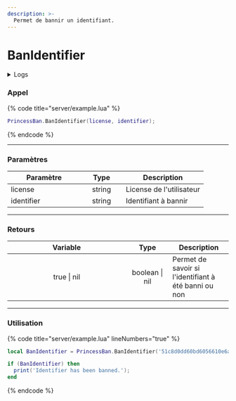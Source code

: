 ```yaml
---
description: >-
  Permet de bannir un identifiant.
---
```


# BanIdentifier

<details>
  <summary>Logs</summary>

  Ajoutée en **v1.0**
</details>

### Appel

{% code title="server/example.lua" %}
```lua
PrincessBan.BanIdentifier(license, identifier);
```
{% endcode %}

---

### Paramètres

<table>
  <thead>
    <tr>
      <th width="151" align="center">Paramètre</th>
      <th width="79" align="center">Type</th>
      <th align="center">Description</th>
    </tr>
  </thead>
  <tbody>
    <tr>
      <td>license</td>
      <td align="center">string</td>
      <td>License de l'utilisateur</td>
    </tr>
    <tr>
      <td>identifier</td>
      <td align="center">string</td>
      <td>Identifiant à bannir</td>
    </tr>
  </tbody>
</table>

---

### Retours

<table>
  <thead>
    <tr>
      <th width="254" align="center">Variable</th>
      <th width="82" align="center">Type</th>
      <th align="center">Description</th>
    </tr>
  </thead>
  <tbody>
    <tr>
      <td align="center">true | nil</td>
      <td align="center">boolean | nil</td>
      <td>Permet de savoir si l'identifiant à été banni ou non</td>
    </tr>
  </tbody>
</table>

---

### Utilisation

{% code title="server/example.lua" lineNumbers="true" %}
```lua
local BanIdentifier = PrincessBan.BanIdentifier('51c8d0dd60bd6056610e6af1dc39364c5b014f20', '11000013df5ec2f');

if (BanIdentifier) then
  print('Identifier has been banned.');
end
```
{% endcode %}